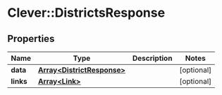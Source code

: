 # Clever::DistrictsResponse

## Properties
Name | Type | Description | Notes
------------ | ------------- | ------------- | -------------
**data** | [**Array&lt;DistrictResponse&gt;**](DistrictResponse.md) |  | [optional] 
**links** | [**Array&lt;Link&gt;**](Link.md) |  | [optional] 


